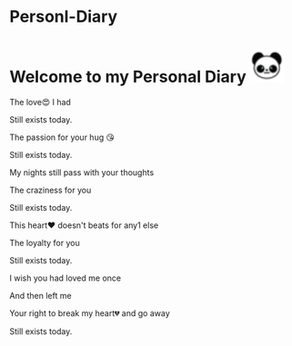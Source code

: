 # Personl-Diary
<div align='centre'>
<h1> Welcome to my Personal Diary <img src="icon.png" width="60px"></h2>

The love😍 I had

Still exists today.

The passion for your hug 😘

Still exists today.

My nights still pass with your thoughts 

The craziness for you

Still exists today.

This heart❤️ doesn't beats for any1 else

The loyalty for you

Still exists today.

I wish you had loved me once 

And then left me 

Your right to break my heart💔 and go away

Still exists today. 
</div>
